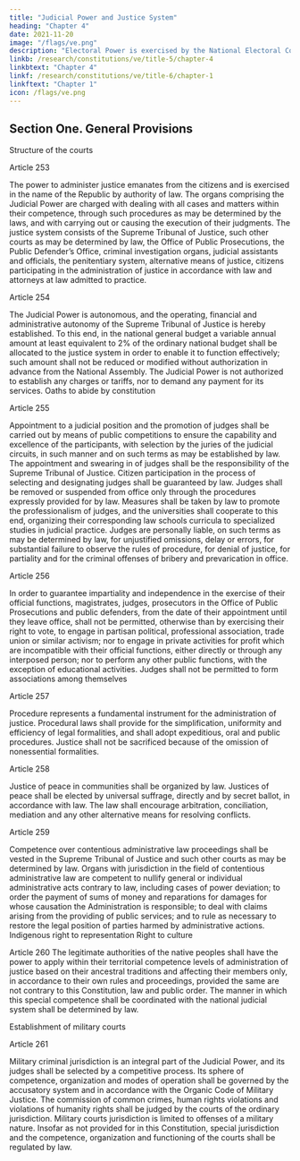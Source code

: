 ```yaml
---
title: "Judicial Power and Justice System"
heading: "Chapter 4"
date: 2021-11-20
image: "/flags/ve.png"
description: "Electoral Power is exercised by the National Electoral Council as governing body, and by the latter’s subordinate organs"
linkb: /research/constitutions/ve/title-5/chapter-4
linkbtext: "Chapter 4"
linkf: /research/constitutions/ve/title-6/chapter-1
linkftext: "Chapter 1"
icon: /flags/ve.png
---
```



## Section One. General Provisions

Structure of the courts

Article 253

The power to administer justice emanates from the citizens and is exercised in the name
of the Republic by authority of law.
The organs comprising the Judicial Power are charged with dealing with all cases and
matters within their competence, through such procedures as may be determined by
the laws, and with carrying out or causing the execution of their judgments.
The justice system consists of the Supreme Tribunal of Justice, such other courts as may
be determined by law, the Office of Public Prosecutions, the Public Defender’s Office,
criminal investigation organs, judicial assistants and officials, the penitentiary system,
alternative means of justice, citizens participating in the administration of justice in
accordance with law and attorneys at law admitted to practice.

Article 254

The Judicial Power is autonomous, and the operating, financial and administrative
autonomy of the Supreme Tribunal of Justice is hereby established. To this end, in the
national general budget a variable annual amount at least equivalent to 2% of the
ordinary national budget shall be allocated to the justice system in order to enable it to
function effectively; such amount shall not be reduced or modified without authorization
in advance from the National Assembly. The Judicial Power is not authorized to
establish any charges or tariffs, nor to demand any payment for its services.
Oaths to abide by constitution

Article 255

Appointment to a judicial position and the promotion of judges shall be carried out by
means of public competitions to ensure the capability and excellence of the participants,
with selection by the juries of the judicial circuits, in such manner and on such terms as
may be established by law. The appointment and swearing in of judges shall be the
responsibility of the Supreme Tribunal of Justice. Citizen participation in the process of
selecting and designating judges shall be guaranteed by law. Judges shall be removed or
suspended from office only through the procedures expressly provided for by law.
Measures shall be taken by law to promote the professionalism of judges, and the
universities shall cooperate to this end, organizing their corresponding law schools
curricula to specialized studies in judicial practice.
Judges are personally liable, on such terms as may be determined by law, for unjustified
omissions, delay or errors, for substantial failure to observe the rules of procedure, for
denial of justice, for partiality and for the criminal offenses of bribery and prevarication
in office.

Article 256

In order to guarantee impartiality and independence in the exercise of their official
functions, magistrates, judges, prosecutors in the Office of Public Prosecutions and
public defenders, from the date of their appointment until they leave office, shall not be
permitted, otherwise than by exercising their right to vote, to engage in partisan
political, professional association, trade union or similar activism; nor to engage in
private activities for profit which are incompatible with their official functions, either
directly or through any interposed person; nor to perform any other public functions,
with the exception of educational activities.
Judges shall not be permitted to form associations among themselves

Article 257

Procedure represents a fundamental instrument for the administration of justice.
Procedural laws shall provide for the simplification, uniformity and efficiency of legal
formalities, and shall adopt expeditious, oral and public procedures. Justice shall not be
sacrificed because of the omission of nonessential formalities.

Article 258

Justice of peace in communities shall be organized by law. Justices of peace shall be
elected by universal suffrage, directly and by secret ballot, in accordance with law.
The law shall encourage arbitration, conciliation, mediation and any other alternative
means for resolving conflicts.

Article 259

Competence over contentious administrative law proceedings shall be vested in the
Supreme Tribunal of Justice and such other courts as may be determined by law. Organs
with jurisdiction in the field of contentious administrative law are competent to nullify
general or individual administrative acts contrary to law, including cases of power
deviation; to order the payment of sums of money and reparations for damages for
whose causation the Administration is responsible; to deal with claims arising from the providing of public services; and to rule as necessary to restore the legal position of
parties harmed by administrative actions.
Indigenous right to representation
Right to culture

Article 260
The legitimate authorities of the native peoples shall have the power to apply within
their territorial competence levels of administration of justice based on their ancestral
traditions and affecting their members only, in accordance to their own rules and
proceedings, provided the same are not contrary to this Constitution, law and public
order. The manner in which this special competence shall be coordinated with the
national judicial system shall be determined by law.

Establishment of military courts

Article 261

Military criminal jurisdiction is an integral part of the Judicial Power, and its judges shall
be selected by a competitive process. Its sphere of competence, organization and modes
of operation shall be governed by the accusatory system and in accordance with the
Organic Code of Military Justice. The commission of common crimes, human rights
violations and violations of humanity rights shall be judged by the courts of the ordinary
jurisdiction. Military courts jurisdiction is limited to offenses of a military nature.
Insofar as not provided for in this Constitution, special jurisdiction and the competence,
organization and functioning of the courts shall be regulated by law.

